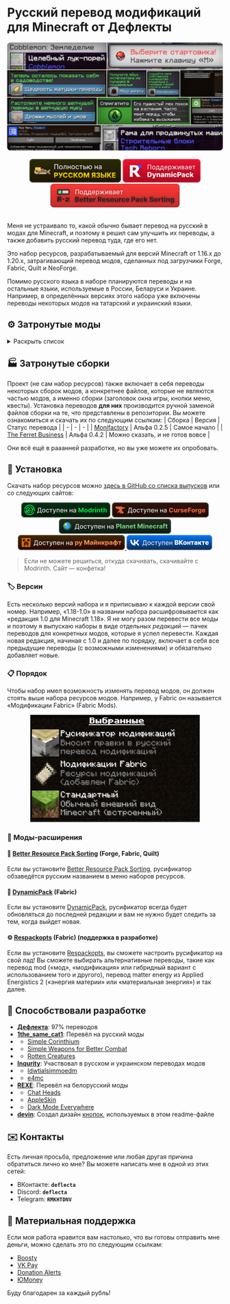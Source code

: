 # Русский перевод модификаций для Minecraft от Дефлекты
<div align="center">
    <img title="В будущем заменю эту картинку" src="Разное/preview2.png">
    <br>
    <br>
    <img title="Никак не связано с «Фаргус Мультимедия». Это просто добрая отсылка. Я работаю над переводами один с 2020 года, лишь изредка получая помощь от народа (хотелось бы, конечно, больше вклада от Интернета, но имеем, что имеем)." src="Разное/fargus_cozy_vector.svg" height="55">
    <a href="https://modrinth.com/mod/dynamicpack"><img title="Хороший мод, хороший разработчик ❤️" src="Разное/dynamicpack_cozy_vector.svg" height="55"></a>
    <a href="https://modrinth.com/mod/better-resource-pack-sorting"><img title="Очень удобный мод" src="Разное/brps_cozy_vector.svg" height="55"></a>
    <br>
    <br>
    <!--<a href="https://github.com/RushanM/Minecraft-Mods-Russian-Translation/wiki/%D0%9F%D0%BE%D0%BC%D0%BE%D1%89%D1%8C-%D1%81-%D0%BF%D0%B5%D1%80%D0%B5%D0%B2%D0%BE%D0%B4%D0%BE%D0%BC">
        <img height="38" src="Разное/translate.svg">
    </a>-->
</div>

Меня не устраивало то, какой обычно бывает перевод на русский в модах для Minecraft, и поэтому я решил сам улучшить их переводы, а также добавить русский перевод туда, где его нет.

Это набор ресурсов, разрабатываемый для версий Minecraft от 1.16.x до 1.20.x, затрагивающий перевод модов, сделанных под загрузчики Forge, Fabric, Quilt и NeoForge.

Помимо русского языка в наборе планируются переводы и на остальные языки, используемые в России, Беларуси и Украине. Например, в определённых версиях этого набора уже включены переводы некоторых модов на татарский и украинский языки.

## ⚙️ Затронутые моды
<details>
<summary>Раскрыть список</summary>
<br>

* `1.16—1.20` — версии игры
* 🌌 — мода нет на эту версию
* ❌ — полного перевода пока нет, но возможно есть частичный
* ✅ — перевод готов

| Модификация                                                                                                                                   | 1.16                       | 1.17             | 1.18             | 1.19             | 1.20             |
|-----------------------------------------------------------------------------------------------------------------------------------------------|----------------------------|------------------|------------------|------------------|------------------|
| [[TFB] Anthro Origins](https://modrinth.com/mod/tfb_anthro_origins)                                                                           | ❌                          | ❌                | ❌                | ❌                | ❌                |
| [A Few More Plushies](https://modrinth.com/mod/afmp)                                                                                          | 🌌                         | 🌌               | 🌌               | ✅ Рус.           | ❌                |
| [Additional Additions](https://modrinth.com/mod/addadd)                                                                                       | 🌌                         | ❌                | ✅ Рус.<br>✅ Тат. | ✅ Рус.<br>✅ Тат. | ✅ Рус.           |
| [All the Fan Made Discs](https://modrinth.com/mod/all-the-fan-made-discs)                                                                     | 🌌                         | 🌌               | ❌                | ❌                | ✅ Рус.           |
| [Animatica](https://modrinth.com/mod/animatica)                                                                                               | 🌌                         | ❌                | ❌                | ❌                | ✅ Рус.           |
| [AppleSkin](https://modrinth.com/mod/appleskin)                                                                                               | ✅ Рус.<br>✅ Бел.           | ✅ Рус.<br>✅ Бел. | ✅ Рус.<br>✅ Бел. | ✅ Рус.<br>✅ Бел. | ✅ Рус.<br>✅ Бел. |
| [Applied Energistics 2](https://modrinth.com/mod/ae2)                                                                                         | ❌                          | ✅ Рус.           | ❌                | ❌                | ❌                |
| [Automatic Tool Swap](https://www.curseforge.com/minecraft/mc-mods/automatic-tool-swap)                                                       | ❌                          | ✅ Рус.           | ❌                | ❌                | ❌                |
| [Bad Wither No Cookie - Reloaded](https://modrinth.com/mod/bad-wither-no-cookie)                                                              | ❌                          | ❌                | ❌                | ❌                | ✅ Рус.           |
| [Better Biome Blend](https://modrinth.com/mod/better-biome-blend)                                                                             | ❌                          | ✅ Рус.           | ❌                | ❌                | 🌌               |
| [Better Mods Button](https://www.curseforge.com/minecraft/mc-mods/better-mods-button)                                                         | ❌                          | ✅ Рус.           | ❌                | ❌                | ❌                |
| [Bookshelf](https://modrinth.com/mod/bookshelf-lib)                                                                                           | ✅ Рус.                     | ❌                | ❌                | ❌                | ❌                |
| [Botania](https://modrinth.com/mod/botania)                                                                                                   | ❌                          | ❌                | ❌                | ❌                | ❌                |
| [Canvas Renderer](https://modrinth.com/mod/canvas)                                                                                            | 🌌                         | ❌                | ❌                | ❌                | ❌                |
| [Catalogue](https://www.curseforge.com/minecraft/mc-mods/catalogue)                                                                           | ✅ Рус.                     | ✅ Рус.           | ❌                | ❌                | ❌                |
| [Cave Dweller](https://modrinth.com/mod/cave-dweller-fabric)<br>[Cave Dweller Evolved](https://modrinth.com/mod/cave-dweller-evolved)         | ❌                          | ❌                | ❌                | ✅ Рус.           | ✅ Рус.           |
| [Chat Heads](https://modrinth.com/mod/chat-heads)                                                                                             | ✅ Рус.<br>✅ Бел.<br>✅ Тат. | ❌                | ❌                | ❌                | ✅ Рус.           |
| [Clear Despawn](https://modrinth.com/mod/cleardespawn)                                                                                        | ❌                          | ❌                | ❌                | ❌                | ✅ Рус.           |
| [Cloth Config API](https://modrinth.com/mod/cloth-config)                                                                                     | ✅ Рус.                     | ❌                | ❌                | ❌                | ✅ Рус.           |
| [Cobblemon](https://modrinth.com/mod/cobblemon)                                                                                               | ❌                          | ❌                | ❌                | ❌                | ❌                |
| [Configured](https://www.curseforge.com/minecraft/mc-mods/configured)                                                                         | ❌                          | ✅ Рус.           | ❌                | ❌                | ❌                |
| [Controlling](https://modrinth.com/mod/controlling)                                                                                           | ❌                          | ❌                | ❌                | ✅ Рус.           | ❌                |
| [Cosmetic Armor Reworked](https://www.curseforge.com/minecraft/mc-mods/cosmetic-armor-reworked)                                               | ❌                          | ✅ Рус.           | ❌                | ❌                | ❌                |
| [Cosmetic Armor](https://modrinth.com/mod/cosmetic-armor)                                                                                     | ❌                          | ❌                | ❌                | ❌                | ✅ Рус.           |
| [CreRaces](https://modrinth.com/mod/creraces)                                                                                                 | ❌                          | ❌                | ❌                | ❌                | ❌                |
| [Dark Mode Everywhere](https://modrinth.com/mod/dark-mode-everywhere)                                                                         | ❌                          | ❌                | ❌                | ❌                | ✅ Рус.<br>✅ Бел. |
| [Delightful Creators](https://www.curseforge.com/minecraft/mc-mods/delightful-creators-fabric)                                                | ❌                          | ❌                | ❌                | ❌                | ❌                |
| [Domestication Innovation](https://www.curseforge.com/minecraft/mc-mods/domestication-innovation)                                             | ❌                          | ❌                | ✅ Рус.           | ❌                | ❌                |
| [Dynamic FPS](https://modrinth.com/mod/dynamic-fps)                                                                                           | ❌                          | ❌                | ❌                | ❌                | ✅ Рус.           |
| [e4mc](https://modrinth.com/mod/e4mc)                                                                                                         | ❌                          | ✅ Рус.<br>✅ Укр. | ✅ Рус.<br>✅ Укр. | ✅ Рус.<br>✅ Укр. | ✅ Рус.<br>✅ Укр. |
| [Enchantment Descriptions](https://www.curseforge.com/minecraft/mc-mods/enchantment-descriptions)                                             | ❌                          | ✅ Рус.           | ❌                | ❌                | ❌                |
| [Endless Music](https://modrinth.com/mod/endless-music)                                                                                       | ❌                          | ❌                | ❌                | ❌                | ✅ Рус.           |
| [Enhanced Attack Indicator](https://modrinth.com/mod/enhanced-attack-indicator)                                                               | ❌                          | ❌                | ❌                | ❌                | ✅ Рус.           |
| [Enigmatic Legacy](https://modrinth.com/mod/enigmatic-legacy)                                                                                 | ❌                          | ❌                | ❌                | ❌                | ❌                |
| [Entity Culling](https://modrinth.com/mod/entityculling)                                                                                      | ❌                          | ❌                | ❌                | ❌                | ✅ Рус.           |
| [Fabric](https://fabricmc.net)                                                                                                                | ✅ Рус.                     | ✅ Рус.           | ✅ Рус.           | ✅ Рус.           | ✅ Рус.           |
| [FabricSkyBoxes Interop](https://modrinth.com/mod/fabricskyboxes-interop)                                                                     | ❌                          | ❌                | ❌                | ❌                | ✅ Рус.           |
| [FabricSkyBoxes](https://modrinth.com/mod/fabricskyboxes)                                                                                     | ❌                          | ❌                | ❌                | ❌                | ✅ Рус.<br>✅ Тат. |
| [FastWorkbench](https://www.curseforge.com/minecraft/mc-mods/fastworkbench)                                                                   | ❌                          | ❌                | ❌                | ❌                | ❌                |
| [Forge](https://files.minecraftforge.net/net/minecraftforge/forge)                                                                            | ❌                          | ❌                | ✅ Рус.           | ✅ Рус.           | ❌                |
| [Full Brightness Toggle](https://modrinth.com/mod/full-brightness-toggle)                                                                     | ❌                          | ❌                | ❌                | ❌                | ✅ Рус.           |
| [FurBandits](https://www.curseforge.com/minecraft/mc-mods/furbandits)                                                                         | ❌                          | ❌                | ❌                | ❌                | ❌                |
| [Iceopolis](https://www.curseforge.com/minecraft/mc-mods/iceopolis)                                                                           | 🌌                         | 🌌               | 🌌               | ✅ Рус.           | 🌌               |
| [Idwtialsimmoedm](https://modrinth.com/mod/idwtialsimmoedm)                                                                                   | ❌                          | ❌                | ✅ Рус.           | ❌                | ✅ Рус.           |
| [Immersive Petroleum](https://www.curseforge.com/minecraft/mc-mods/immersive-petroleum)                                                       | ❌                          | 🌌               | ❌                | ❌                | 🌌               |
| [Iris Shaders](https://modrinth.com/mod/iris)                                                                                                 | ❌                          | ❌                | ❌                | ❌                | ❌                |
| [Jade 🔍](https://modrinth.com/mod/jade)                                                                                                      | ❌                          | ❌                | ❌                | ❌                | ❌                |
| [Just Enough Advancements](https://www.curseforge.com/minecraft/mc-mods/jea)                                                                  | ❌                          | ❌                | ❌                | ❌                | ❌                |
| [Just Enough Resources](https://modrinth.com/mod/just-enough-resources-jer)                                                                   | ❌                          | ❌                | ❌                | ❌                | ❌                |
| [Kawaii Dishes](https://modrinth.com/mod/kawaii-dishes)                                                                                       | ❌                          | ❌                | ❌                | ❌                | ❌                |
| [LibJF](https://modrinth.com/mod/libjf)                                                                                                       | ❌                          | ❌                | ❌                | ❌                | ✅ Рус.           |
| [Litematica](https://litematica.org)                                                                                                          | ❌                          | ❌                | ❌                | ✅ Рус.           | ❌                |
| [Look](https://modrinth.com/mod/look)                                                                                                         | ❌                          | ❌                | ❌                | ❌                | ✅ Рус.           |
| [Loqui](https://loqui.imb11.dev)                                                                                                              | 🌌                         | 🌌               | 🌌               | ✅ Рус.           | ✅ Рус.           |
| [Lucky Block](https://www.curseforge.com/minecraft/mc-mods/lucky-block)                                                                       | ❌                          | ❌                | ✅ Рус.<br>✅ Тат. | ❌                | ❌                |
| [Lycanthropy](https://modrinth.com/mod/lycanthropy)                                                                                           | ❌                          | ❌                | ❌                | ❌                | ✅ Рус.           |
| [Make Bubbles Pop](https://modrinth.com/mod/make_bubbles_pop)                                                                                 | ❌                          | ❌                | ❌                | ❌                | ✅ Рус.           |
| [MarbleGate's Exotic Enchantment: Flowing Agony](https://modrinth.com/mod/flowing-agony)                                                      | ❌                          | ❌                | ❌                | ❌                | ❌                |
| [Mica](https://modrinth.com/mod/mica)                                                                                                         | ❌                          | ❌                | ❌                | ❌                | ✅ Рус.           |
| [Mod Menu](https://modrinth.com/mod/modmenu)                                                                                                  | ❌                          | ❌                | ✅ Рус.           | ✅ Рус.           | ✅ Рус.           |
| [More Music Discs](https://modrinth.com/mod/more-music-discs)                                                                                 | ❌                          | ❌                | ❌                | ❌                | ✅ Рус.           |
| [NEEPMeat](https://modrinth.com/mod/neepmeat)                                                                                                 | ❌                          | ❌                | ❌                | ❌                | ❌                |
| [Neighborly](https://www.curseforge.com/minecraft/mc-mods/neighborly)                                                                         | ❌                          | ❌                | ❌                | ❌                | ❌                |
| [NeoForge](https://neoforged.net)                                                                                                             | ❌                          | ❌                | ❌                | ❌                | ❌                |
| [Nevermore!](https://modrinth.com/datapack/nevermore)                                                                                         | ❌                          | ❌                | ❌                | ❌                | ❌                |
| [Raised](https://modrinth.com/mod/raised)                                                                                                     | ❌                          | ❌                | ❌                | ❌                | ❌                |
| [Rats](https://modrinth.com/mod/rats)                                                                                                         | ❌                          | ❌                | ❌                | ❌                | ❌                |
| [Regions Unexplored](https://modrinth.com/mod/regions-unexplored)                                                                             | ❌                          | ❌                | ❌                | ❌                | ❌                |
| [Respackopts](https://modrinth.com/mod/respackopts)                                                                                           | ❌                          | ❌                | ❌                | ❌                | ✅ Рус.           |
| [Rotten Creatures](https://modrinth.com/mod/rottencreatures)                                                                                  | ❌                          | ❌                | ✅ Рус.           | ✅ Рус.           | ❌                |
| [Roughly Enough Items](https://modrinth.com/mod/rei)                                                                                          | ❌                          | ❌                | ❌                | ❌                | ❌                |
| [Simple Corinthium](https://www.curseforge.com/minecraft/mc-mods/simple-corinthium)                                                           | ❌                          | ❌                | ✅ Рус.           | ✅ Рус.           | ❌                |
| [Simple Weapons for Better Combat](https://www.curseforge.com/minecraft/mc-mods/simple-weapons-for-better-combat)                             | ❌                          | ❌                | ✅ Рус.           | ✅ Рус.           | ❌                |
| [SimplyStatus](https://modrinth.com/mod/simplystatus)                                                                                         | ❌                          | ❌                | ❌                | ❌                | ✅ Рус.           |
| [Smooth Boot (Fabric)](https://modrinth.com/mod/smoothboot-fabric)<br>[Smooth Boot (Reloaded)](https://modrinth.com/mod/smooth-boot-reloaded) | ❌                          | ❌                | ❌                | ✅ Рус.           | ❌                |
| [Sodium Extra](https://modrinth.com/mod/sodium-extra)                                                                                         | ❌                          | ❌                | ❌                | ❌                | ❌                |
| [Sodium](https://modrinth.com/mod/sodium)                                                                                                     | ❌                          | ✅ Рус.           | ✅ Рус.           | ✅ Рус.           | ❌                |
| [Sulfur Based Weapon Development](https://modrinth.com/mod/sbwd)                                                                              | 🌌                         | 🌌               | 🌌               | ✅ Рус.           | 🌌               |
| [Tech Reborn](https://www.curseforge.com/minecraft/mc-mods/techreborn)                                                                        | ❌                          | ❌                | ❌                | ❌                | ❌                |
| [The Dark Dweller](https://modrinth.com/mod/the-dark-dweller)                                                                                 | ❌                          | ❌                | ❌                | ✅ Рус.           | ❌                |
| [The Fellow Furries Mod](https://modrinth.com/mod/fellowfurriesmod)                                                                           | ❌                          | ❌                | ❌                | ❌                | ✅ Рус.           |
| [Thigh highs etc.](https://modrinth.com/mod/thigh-highs-etc)                                                                                  | ❌                          | ❌                | ❌                | ❌                | ✅ Рус.           |
| [Title Fixer](https://modrinth.com/mod/title-fixer)                                                                                           | ❌                          | ❌                | ❌                | ❌                | ✅ Рус.           |
| [Tool Stats](https://modrinth.com/mod/tool-stats)                                                                                             | ❌                          | ❌                | ❌                | ❌                | ✅ Рус.           |
| [Touhou Little Maid](https://modrinth.com/mod/touhou-little-maid)                                                                             | ❌                          | ❌                | ❌                | ❌                | ❌                |

Список будет пополняться.
</details>

## 🏭 Затронутые сборки

Проект (не сам набор ресурсов) также включает в себя переводы некоторых сборок модов, а конкретнее файлов, которые не являются частью модов, а именно сборки (заголовок окна игры, кнопки меню, квесты). Установка переводов **для них** производится ручной заменой файлов сборки на те, что представлены в репозитории. Вы можете ознакомиться и скачать их по следующим ссылкам:
| Сборка | Версия | Статус перевода |
| - | - | - |
| [Monifactory](Сборки/Monifactory) | Альфа 0.2.5 | Самое начало |
| [The Ferret Business](Сборки/The%20Ferret%20Business) | Альфа 0.4.2 | Можно сказать, и не готов вовсе |

Они всё ещё в рааанней разработке, но вы уже можете их опробовать.

## 🚀 Установка
Скачать набор ресурсов можно [здесь в GitHub со списка выпусков](https://github.com/RushanM/Minecraft-Mods-Russian-Translation/releases) или со следующих сайтов:
<div align="center">
<a href="https://modrinth.com/resourcepack/mods-ru">
    <img height="35" src="Разное/modrinth_compact_vector.svg">
</a>
<a href="https://www.curseforge.com/minecraft/texture-packs/mods-ru">
    <img height="35" src="Разное/curseforge_compact_vector.svg">
<a href="https://www.planetminecraft.com/texture-pack/mods-russian-translation-6270800/">
    <img height="35" src="Разное/planet_compact_vector.svg">
</a>
<a href="https://ru-minecraft.ru/fayly-dlya-minecraft/79004-mods-ru.html">
    <img height="35" src="Разное/rumc_compact_vector.svg">
</a>
<a href="https://vk.com/demipr">
    <img height="35" src="Разное/vk_compact_vector.svg">
</a>
</a>
</div>

> Если не можете решиться, откуда скачивать, скачивайте с Modrinth. Сайт — конфетка!

### 🏷️ Версии
Есть несколько версий набора и я приписываю к каждой версии свой номер. Например, «1.18-1.0» в названии набора расшифровывается как «редакция 1.0 для Minecraft 1.18». Я не могу разом перевести все моды и поэтому я выпускаю наборы в виде отдельных *редакций* — пачек переводов для конкретных модов, которые я успел перевести. Каждая новая редакция, начиная с 1.0 и далее по порядку, включает в себя все предыдущие переводы (с возможными изменениями) и обязательно добавляет новые.

<!-- ### Скачивание

Поместите скачанный архив в папку resourcepacks в папке .minecraft.

Включите набор в игре. -->

### 📋 Порядок
Чтобы набор имел возможность изменять перевод модов, он должен стоять выше набора ресурсов модов. Например, у Fabric он называется «Модификации Fabric» (Fabric Mods).
<div align="center">
    <img title="Хаос, хаос!? Нет, нет! Порядок, порядок!" height="250" src="Разное/order.png">
</div>

### 🔁 Моды-расширения
#### 📃 [Better Resource Pack Sorting](https://modrinth.com/mod/better-resource-pack-sorting) (Forge, Fabric, Quilt)
Если вы установите [Better Resource Pack Sorting](https://modrinth.com/mod/better-resource-pack-sorting), русификатор обзаведётся русским названием в меню наборов ресурсов.
#### 🔄 [DynamicPack](https://modrinth.com/mod/dynamicpack) (Fabric)
Если вы установите [DynamicPack](https://modrinth.com/mod/dynamicpack), русификатор всегда будет обновляться до последней редакции и вам не нужно будет следить за тем, когда выйдет новая.
#### ⚙️ [Respackopts](https://modrinth.com/mod/respackopts) (Fabric) (поддержка в разработке)
Если вы установите [Respackopts](https://modrinth.com/mod/respackopts), вы сможете настроить русификатор на свой лад! Вы сможете выбирать альтернативные переводы, такие как перевод mod («мод», «модификация» или гибридный вариант с использованием того и другого), перевод matter energy из Applied Energistics 2 («энергия материи» или «материальная энергия») и так далее.

## 📛 Способствовали разработке
* [**Дефлекта**](https://github.com/RushanM): 97% переводов
* [**1the_same_cat1**](https://www.curseforge.com/members/1the_same_cat1): Перевёл на русский моды 
* * [Simple Corinthium](https://www.curseforge.com/minecraft/mc-mods/simple-corinthium)
* * [Simple Weapons for Better Combat](https://www.curseforge.com/minecraft/mc-mods/simple-weapons-for-better-combat)
* * [Rotten Creatures](https://modrinth.com/mod/rottencreatures)
* [**Inqurity**](https://github.com/Inqurity): Участвовал в русском и украинском переводах модов
* * [Idwtialsimmoedm](https://modrinth.com/mod/idwtialsimmoedm)
* * [e4mc](https://modrinth.com/mod/e4mc)
* [**REXE**](https://github.com/RedmanEXE): Перевёл на белорусский моды
* * [Chat Heads](https://modrinth.com/mod/chat-heads)
* * [AppleSkin](https://modrinth.com/mod/appleskin)
* * [Dark Mode Everywhere](https://modrinth.com/mod/dark-mode-everywhere)
* [**devin**](https://github.com/intergrav): Создал дизайн [кнопок](https://github.com/intergrav/devins-badges), используемых в этом readme-файле

## ✉️ Контакты
Есть личная просьба, предложение или любая другая причина обратиться лично ко мне? Вы можете написать мне в одной из этих сетей:
* ВКонтакте: **`deflecta`**
* Discord: **`deflecta`**
* Telegram: **`RMKHTDNV`**

## 💝 Материальная поддержка
Если моя работа нравится вам настолько, что вы готовы отправить мне деньги, можно сделать это по следующим ссылкам:
* [Boosty](https://boosty.to/rushanm)
* [VK Pay](https://vk.me/moneysend/deflecta)
* [Donation Alerts](https://www.donationalerts.com/r/deflecta)
* [ЮMoney](https://yoomoney.ru/to/410015215253910)

Буду благодарен за каждый рубль!